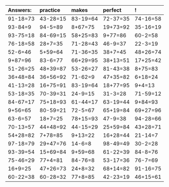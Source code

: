 | Answers: | practice | makes | perfect | ! |
| :--- | :--- | :--- | :--- | :--- |
| 91-18=73 | 43-28=15 | 83-19=64 | 72-37=35 | 74-16=58 | 
| 93-84=9 | 94-5=89 | 8+67=75 | 19+73=92 | 35-16=19 | 
| 93-75=18 | 84-69=15 | 58+25=83 | 9+77=86 | 60-2=58 | 
| 76-18=58 | 28+7=35 | 71-28=43 | 46-9=37 | 22-3=19 | 
| 52-6=46 | 5+59=64 | 71-36=35 | 38+7=45 | 48+26=74 | 
| 9+87=96 | 83-6=77 | 66+29=95 | 38+13=51 | 17+25=42 | 
| 51-26=25 | 48+39=87 | 53-26=27 | 81-43=38 | 8+75=83 | 
| 36+48=84 | 36+56=92 | 71-62=9 | 47+35=82 | 6+18=24 | 
| 41-13=28 | 16+75=91 | 83-19=64 | 18+77=95 | 9+4=13 | 
| 53-18=35 | 70-39=31 | 24-9=15 | 31-3=28 | 71-59=12 | 
| 84-67=17 | 75+18=93 | 61-44=17 | 63-19=44 | 9+84=93 | 
| 9+56=65 | 80-59=21 | 72-5=67 | 65+19=84 | 69+27=96 | 
| 63-6=57 | 18+7=25 | 78+15=93 | 47-9=38 | 94-28=66 | 
| 70-13=57 | 44+48=92 | 44-15=29 | 25+59=84 | 43+28=71 | 
| 54+28=82 | 7+78=85 | 9+13=22 | 16+28=44 | 21-14=7 | 
| 97-18=79 | 29+47=76 | 14-6=8 | 98-49=49 | 30-2=28 | 
| 93-39=54 | 15+69=84 | 9+59=68 | 61-22=39 | 84-8=76 | 
| 75-46=29 | 77+4=81 | 84-76=8 | 53-17=36 | 76-7=69 | 
| 16+9=25 | 47+26=73 | 24+8=32 | 68+14=82 | 91-16=75 | 
| 60-22=38 | 60-28=32 | 77+8=85 | 42-23=19 | 46+15=61 | 
